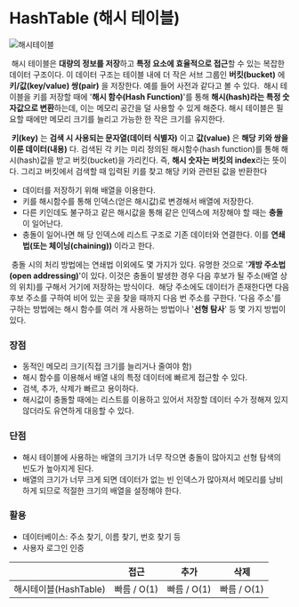 # HashTable (해시 테이블)

![해시테이블](https://media.vlpt.us/images/kimkevin90/post/679a5cc4-7402-43e3-854b-ef3520187cc2/hash%20table.PNG)

&nbsp;해시 테이블은 **대량의 정보를 저장**하고 **특정 요소에 효율적으로 접근**할 수 있는 복잡한 데이터 구조이다. 이 데이터 구조는 테이블 내에 더 작은 서브 그룹인 **버킷(bucket)** 에 **키/값(key/value) 쌍(pair)** 을 저장한다. 예를 들어 사전과 같다고 볼 수 있다.
&nbsp;해시 테이블을 키를 저장할 때에 '**해시 함수(Hash Function)**'를 통해 **해시(hash)라는 특정 숫자값으로 변환**하는데, 이는 메모리 공간을 덜 사용할 수 있게 해준다. 해시 테이블은 필요할 때에만 메모리 크기를 늘리고 가능한 한 작은 크기를 유지한다.

&nbsp;**키(key)** 는 **검색 시 사용되는 문자열(데이터 식별자)** 이고 **값(value)** 은 **해당 키와 쌍을 이룬 데이터(내용)** 다. 검색된 각 키는 미리 정의된 해시함수(hash function)를 통해 해시(hash)값을 받고 버킷(bucket)을 가리킨다. 즉, **해시 숫자는 버킷의 index**라는 뜻이다. 그리고 버킷에서 검색할 때 입력된 키를 찾고 해당 키와 관련된 값을 반환한다

- 데이터를 저장하기 위해 배열을 이용한다.
- 키를 해시함수를 통해 인덱스(얻은 해시값)로 변경해서 배열에 저장한다.
- 다른 키인데도 불구하고 같은 해시값을 통해 같은 인덱스에 저장해야 할 때는 **충돌**이 일어난다.
- 충돌이 일어나면 해 당 인덱스에 리스트 구조로 기존 데이터와 연결한다. 이를 **연쇄법(또는 체이닝(chaining))** 이라고 한다.

&nbsp;충돌 시의 처리 방법에는 연쇄법 이외에도 몇 가지가 있다. 유명한 것으로 '**개방 주소법(open addressing)**'이 있다. 이것은 충돌이 발생한 경우 다음 후보가 될 주소(배열 상의 위치)를 구해서 거기에 저장하는 방식이다.
&nbsp;해당 주소에도 데이터가 존재한다면 다음 후보 주소를 구하여 비어 있는 곳을 찾을 때까지 다음 번 주소를 구한다. '다음 주소'를 구하는 방법에는 해시 함수를 여러 개 사용하는 방법이나 '**선형 탐사**' 등 몇 가지 방법이 있다.

### 장점

- 동적인 메모리 크기(직접 크기를 늘리거나 줄여야 함)
- 해시 함수를 이용해서 배열 내의 특정 데이터에 빠르게 접근할 수 있다.
- 검색, 추가, 삭제가 빠르고 용이하다.
- 해시값이 충돌할 때에는 리스트를 이용하고 있어서 저장할 데이터 수가 정해져 있지 않더라도 유연하게 대응할 수 있다.

### 단점

- 해시 테이블에 사용하는 배열의 크기가 너무 작으면 충돌이 많아지고 선형 탐색의 빈도가 높아지게 된다.
- 배열의 크기가 너무 크게 되면 데이터가 없는 빈 인덱스가 많아져서 메모리를 낭비하게 되므로 적절한 크기의 배열을 설정해야 한다.

### 활용

- 데이터베이스: 주소 찾기, 이름 찾기, 번호 찾기 등
- 사용자 로그인 인증

|                       | 접근        | 추가        | 삭제        |
| --------------------- | ----------- | ----------- | ----------- |
| 해시테이블(HashTable) | 빠름 / O(1) | 빠름 / O(1) | 빠름 / O(1) |
